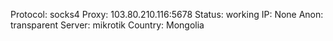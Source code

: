 Protocol: socks4
Proxy: 103.80.210.116:5678
Status: working
IP: None
Anon: transparent
Server: mikrotik
Country: Mongolia

